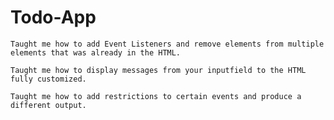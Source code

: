 # Todo-App

	Taught me how to add Event Listeners and remove elements from multiple elements that was already in the HTML.

	Taught me how to display messages from your inputfield to the HTML fully customized.

	Taught me how to add restrictions to certain events and produce a different output.
